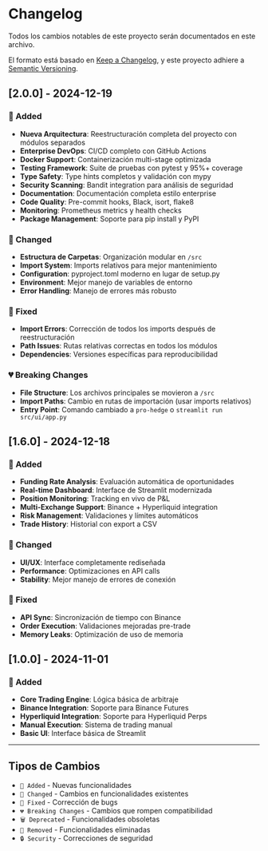 # Changelog

Todos los cambios notables de este proyecto serán documentados en este archivo.

El formato está basado en [Keep a Changelog](https://keepachangelog.com/en/1.0.0/),
y este proyecto adhiere a [Semantic Versioning](https://semver.org/spec/v2.0.0.html).

## [2.0.0] - 2024-12-19

### 🚀 Added
- **Nueva Arquitectura**: Reestructuración completa del proyecto con módulos separados
- **Enterprise DevOps**: CI/CD completo con GitHub Actions
- **Docker Support**: Containerización multi-stage optimizada
- **Testing Framework**: Suite de pruebas con pytest y 95%+ coverage
- **Type Safety**: Type hints completos y validación con mypy
- **Security Scanning**: Bandit integration para análisis de seguridad
- **Documentation**: Documentación completa estilo enterprise
- **Code Quality**: Pre-commit hooks, Black, isort, flake8
- **Monitoring**: Prometheus metrics y health checks
- **Package Management**: Soporte para pip install y PyPI

### 🔧 Changed
- **Estructura de Carpetas**: Organización modular en `/src`
- **Import System**: Imports relativos para mejor mantenimiento
- **Configuration**: pyproject.toml moderno en lugar de setup.py
- **Environment**: Mejor manejo de variables de entorno
- **Error Handling**: Manejo de errores más robusto

### 🐛 Fixed
- **Import Errors**: Corrección de todos los imports después de reestructuración
- **Path Issues**: Rutas relativas correctas en todos los módulos
- **Dependencies**: Versiones específicas para reproducibilidad

### 💔 Breaking Changes
- **File Structure**: Los archivos principales se movieron a `/src`
- **Import Paths**: Cambio en rutas de importación (usar imports relativos)
- **Entry Point**: Comando cambiado a `pro-hedge` o `streamlit run src/ui/app.py`

## [1.6.0] - 2024-12-18

### 🚀 Added
- **Funding Rate Analysis**: Evaluación automática de oportunidades
- **Real-time Dashboard**: Interface de Streamlit modernizada
- **Position Monitoring**: Tracking en vivo de P&L
- **Multi-Exchange Support**: Binance + Hyperliquid integration
- **Risk Management**: Validaciones y límites automáticos
- **Trade History**: Historial con export a CSV

### 🔧 Changed
- **UI/UX**: Interface completamente rediseñada
- **Performance**: Optimizaciones en API calls
- **Stability**: Mejor manejo de errores de conexión

### 🐛 Fixed
- **API Sync**: Sincronización de tiempo con Binance
- **Order Execution**: Validaciones mejoradas pre-trade
- **Memory Leaks**: Optimización de uso de memoria

## [1.0.0] - 2024-11-01

### 🚀 Added
- **Core Trading Engine**: Lógica básica de arbitraje
- **Binance Integration**: Soporte para Binance Futures
- **Hyperliquid Integration**: Soporte para Hyperliquid Perps
- **Manual Execution**: Sistema de trading manual
- **Basic UI**: Interface básica de Streamlit

---

## Tipos de Cambios

- `🚀 Added` - Nuevas funcionalidades
- `🔧 Changed` - Cambios en funcionalidades existentes
- `🐛 Fixed` - Corrección de bugs
- `💔 Breaking Changes` - Cambios que rompen compatibilidad
- `🗑️ Deprecated` - Funcionalidades obsoletas
- `🚫 Removed` - Funcionalidades eliminadas
- `🔒 Security` - Correcciones de seguridad 